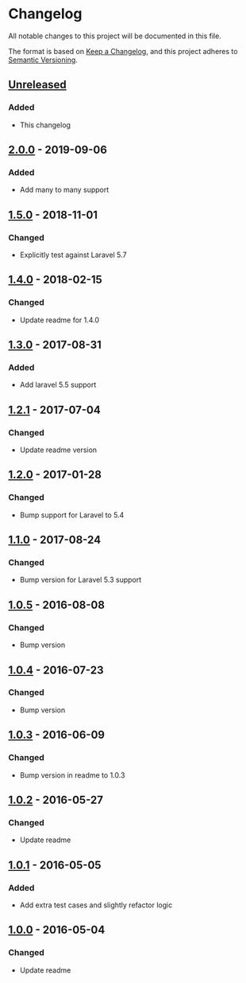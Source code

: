 # Changelog
All notable changes to this project will be documented in this file.

The format is based on [Keep a Changelog](https://keepachangelog.com/en/1.0.0/),
and this project adheres to [Semantic Versioning](https://semver.org/spec/v2.0.0.html).

## [Unreleased]
### Added
- This changelog

## [2.0.0] - 2019-09-06
### Added
- Add many to many support

## [1.5.0] - 2018-11-01
### Changed
- Explicitly test against Laravel 5.7

## [1.4.0] - 2018-02-15
### Changed
- Update readme for 1.4.0

## [1.3.0] - 2017-08-31
### Added
- Add laravel 5.5 support

## [1.2.1] - 2017-07-04
### Changed
- Update readme version

## [1.2.0] - 2017-01-28
### Changed
- Bump support for Laravel to 5.4

## [1.1.0] - 2017-08-24
### Changed
- Bump version for Laravel 5.3 support

## [1.0.5] - 2016-08-08
### Changed
- Bump version

## [1.0.4] - 2016-07-23
### Changed
- Bump version

## [1.0.3] - 2016-06-09
### Changed
- Bump version in readme to 1.0.3

## [1.0.2] - 2016-05-27
### Changed
- Update readme

## [1.0.1] - 2016-05-05
### Added
- Add extra test cases and slightly refactor logic

## [1.0.0] - 2016-05-04
### Changed
- Update readme

[Unreleased]: https://github.com/olivierlacan/keep-a-changelog/compare/2.0.1...HEAD
[2.0.0]: https://github.com/olivierlacan/keep-a-changelog/compare/1.5.0...2.0.0
[1.5.0]: https://github.com/olivierlacan/keep-a-changelog/compare/1.4.0...1.5.0
[1.4.0]: https://github.com/olivierlacan/keep-a-changelog/compare/1.3.0...1.4.0
[1.3.0]: https://github.com/olivierlacan/keep-a-changelog/compare/1.2.1...1.3.0
[1.2.1]: https://github.com/olivierlacan/keep-a-changelog/compare/1.2.0...1.2.1
[1.2.0]: https://github.com/olivierlacan/keep-a-changelog/compare/1.1.0...1.2.0
[1.1.0]: https://github.com/olivierlacan/keep-a-changelog/compare/1.0.5...1.1.0
[1.0.5]: https://github.com/olivierlacan/keep-a-changelog/compare/1.0.4...1.0.5
[1.0.4]: https://github.com/olivierlacan/keep-a-changelog/compare/1.0.3...1.0.4
[1.0.3]: https://github.com/olivierlacan/keep-a-changelog/compare/1.0.2...1.0.3
[1.0.2]: https://github.com/olivierlacan/keep-a-changelog/compare/1.0.1...1.0.2
[1.0.1]: https://github.com/olivierlacan/keep-a-changelog/compare/1.0.0...1.0.1
[1.0.0]: https://github.com/olivierlacan/keep-a-changelog/releases/tag/1.0.0
